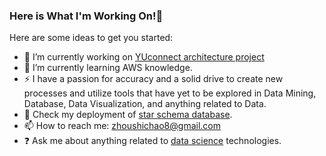 ### Here is What I'm Working On!👋


Here are some ideas to get you started:

- 🔭 I’m currently working on [YUconnect architecture project](https://github.com/sczhou0705/IA-FinalProject-YUconnect)
- 🌱 I’m currently learning AWS knowledge.
- ⚡ I have a passion for accuracy and a solid drive to create new processes and utilize tools that have yet to be explored in Data Mining, Database, Data Visualization, and anything related to Data.
- 🚀 Check my deployment of [star schema database](https://github.com/sczhou0705/star-schema-database).
- 📫 How to reach me: zhoushichao8@gmail.com
- ❓ Ask me about anything related to [data science](https://github.com/sczhou0705/Data-Science-projects) technologies.
